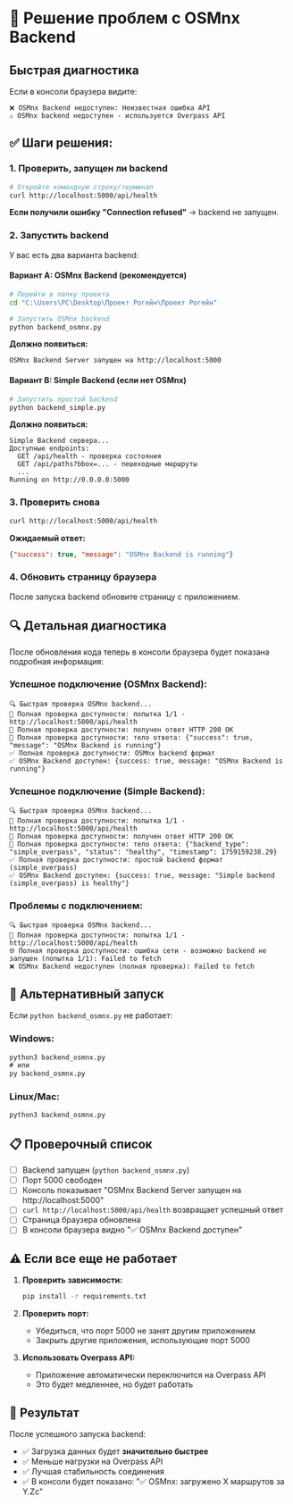 # 🔧 Решение проблем с OSMnx Backend

## Быстрая диагностика

Если в консоли браузера видите:
```
❌ OSMnx Backend недоступен: Неизвестная ошибка API
⚠️ OSMnx backend недоступен - используется Overpass API
```

## ✅ Шаги решения:

### 1. Проверить, запущен ли backend
```bash
# Откройте командную строку/терминал
curl http://localhost:5000/api/health
```

**Если получили ошибку "Connection refused"** → backend не запущен.

### 2. Запустить backend

У вас есть два варианта backend:

#### Вариант A: OSMnx Backend (рекомендуется)
```bash
# Перейти в папку проекта
cd "C:\Users\PC\Desktop\Проект Рогейн\Проект Рогейн"

# Запустить OSMnx backend
python backend_osmnx.py
```

**Должно появиться:**
```
OSMnx Backend Server запущен на http://localhost:5000
```

#### Вариант B: Simple Backend (если нет OSMnx)
```bash
# Запустить простой backend
python backend_simple.py
```

**Должно появиться:**
```
Simple Backend сервера...
Доступные endpoints:
  GET /api/health - проверка состояния
  GET /api/paths?bbox=... - пешеходные маршруты
  ...
Running on http://0.0.0.0:5000
```

### 3. Проверить снова
```bash
curl http://localhost:5000/api/health
```

**Ожидаемый ответ:**
```json
{"success": true, "message": "OSMnx Backend is running"}
```

### 4. Обновить страницу браузера
После запуска backend обновите страницу с приложением.

## 🔍 Детальная диагностика

После обновления кода теперь в консоли браузера будет показана подробная информация:

### Успешное подключение (OSMnx Backend):
```
🔍 Быстрая проверка OSMnx backend...
🔄 Полная проверка доступности: попытка 1/1 - http://localhost:5000/api/health
📡 Полная проверка доступности: получен ответ HTTP 200 OK
📄 Полная проверка доступности: тело ответа: {"success": true, "message": "OSMnx Backend is running"}
✅ Полная проверка доступности: OSMnx backend формат
✅ OSMnx Backend доступен: {success: true, message: "OSMnx Backend is running"}
```

### Успешное подключение (Simple Backend):
```
🔍 Быстрая проверка OSMnx backend...
🔄 Полная проверка доступности: попытка 1/1 - http://localhost:5000/api/health
📡 Полная проверка доступности: получен ответ HTTP 200 OK
📄 Полная проверка доступности: тело ответа: {"backend_type": "simple_overpass", "status": "healthy", "timestamp": 1759159238.29}
✅ Полная проверка доступности: простой backend формат (simple_overpass)
✅ OSMnx Backend доступен: {success: true, message: "Simple backend (simple_overpass) is healthy"}
```

### Проблемы с подключением:
```
🔍 Быстрая проверка OSMnx backend...
🔄 Полная проверка доступности: попытка 1/1 - http://localhost:5000/api/health
🌐 Полная проверка доступности: ошибка сети - возможно backend не запущен (попытка 1/1): Failed to fetch
❌ OSMnx Backend недоступен (полная проверка): Failed to fetch
```

## 🚀 Альтернативный запуск

Если `python backend_osmnx.py` не работает:

### Windows:
```cmd
python3 backend_osmnx.py
# или
py backend_osmnx.py
```

### Linux/Mac:
```bash
python3 backend_osmnx.py
```

## 📋 Проверочный список

- [ ] Backend запущен (`python backend_osmnx.py`)
- [ ] Порт 5000 свободен
- [ ] Консоль показывает "OSMnx Backend Server запущен на http://localhost:5000"
- [ ] `curl http://localhost:5000/api/health` возвращает успешный ответ
- [ ] Страница браузера обновлена
- [ ] В консоли браузера видно "✅ OSMnx Backend доступен"

## ⚠️ Если все еще не работает

1. **Проверить зависимости:**
   ```bash
   pip install -r requirements.txt
   ```

2. **Проверить порт:**
   - Убедиться, что порт 5000 не занят другим приложением
   - Закрыть другие приложения, использующие порт 5000

3. **Использовать Overpass API:**
   - Приложение автоматически переключится на Overpass API
   - Это будет медленнее, но будет работать

## 🎯 Результат

После успешного запуска backend:
- ✅ Загрузка данных будет **значительно быстрее**
- ✅ Меньше нагрузки на Overpass API
- ✅ Лучшая стабильность соединения
- ✅ В консоли будет показано: "✅ OSMnx: загружено X маршрутов за Y.Zс"
